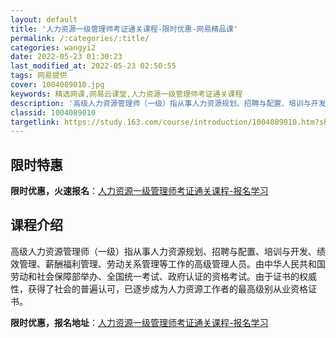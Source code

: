 ```yaml
---
layout: default
title: '人力资源一级管理师考证通关课程-限时优惠-网易精品课'
permalink: /:categories/:title/
categories: wangyi2
date: 2022-05-23 01:30:23
last_modified_at: 2022-05-23 02:50:55
tags: 网易提供
cover: 1004089010.jpg
keywords: 精选网课,网易云课堂,人力资源一级管理师考证通关课程
description: '高级人力资源管理师（一级）指从事人力资源规划、招聘与配置、培训与开发、绩效管理、薪酬福利管理、劳动关系管理等工作的高级管'
classid: 1004089010
targetlink: https://study.163.com/course/introduction/1004089010.htm?share=1&shareId=1025206652&utm_campaign=share&utm_medium=iphoneShare&utm_source=&utm_u=1025206652
---
```


## 限时特惠

**限时优惠，火速报名**：[人力资源一级管理师考证通关课程-报名学习](https://study.163.com/course/introduction/1004089010.htm?share=1&shareId=1025206652&utm_campaign=share&utm_medium=iphoneShare&utm_source=&utm_u=1025206652)

## 课程介绍

高级人力资源管理师（一级）指从事人力资源规划、招聘与配置、培训与开发、绩效管理、薪酬福利管理、劳动关系管理等工作的高级管理人员。由中华人民共和国劳动和社会保障部举办、全国统一考试、政府认证的资格考试。由于证书的权威性，获得了社会的普遍认可，已逐步成为人力资源工作者的最高级别从业资格证书。

**限时优惠，报名地址**：[人力资源一级管理师考证通关课程-报名学习](https://study.163.com/course/introduction/1004089010.htm?share=1&shareId=1025206652&utm_campaign=share&utm_medium=iphoneShare&utm_source=&utm_u=1025206652)

